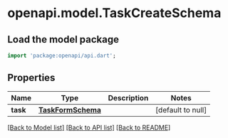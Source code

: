 # openapi.model.TaskCreateSchema

## Load the model package
```dart
import 'package:openapi/api.dart';
```

## Properties
Name | Type | Description | Notes
------------ | ------------- | ------------- | -------------
**task** | [**TaskFormSchema**](TaskFormSchema.md) |  | [default to null]

[[Back to Model list]](../README.md#documentation-for-models) [[Back to API list]](../README.md#documentation-for-api-endpoints) [[Back to README]](../README.md)


